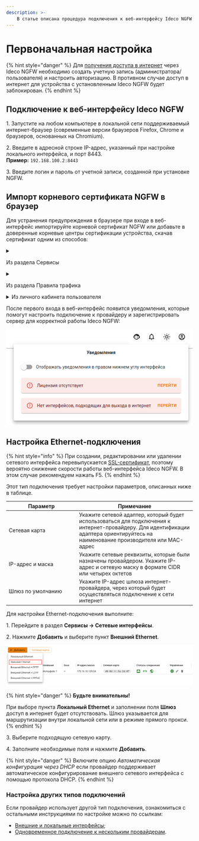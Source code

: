 ```yaml
---
description: >-
    В статье описана процедура подключения к веб-интерфейсу Ideco NGFW и настройки Ethernet-соединения.
---
```


# Первоначальная настройка

{% hint style="danger" %}
Для [получения доступа в интернет](/installation/get-internet.md) через Ideco NGFW необходимо создать учетную запись (администратора/пользователя) и настроить авторизацию. В противном случае доступ в интернет для устройства с установленным Ideco NGFW будет заблокирован.
{% endhint %}

## Подключение к веб-интерфейсу Ideco NGFW

1\. Запустите на любом компьютере в локальной сети поддерживаемый интернет-браузер (современные версии браузеров Firefox, Chrome и браузеров, основанных на Chromium).

2\. Введите в адресной строке IP-адрес, указанный при настройке локального интерфейса, и порт 8443.\
   **Пример:** `192.168.100.2:8443`

3\. Введите логин и пароль от учетной записи, созданной при установке NGFW.

## Импорт корневого сертификата NGFW в браузер

Для устранения предупреждения в браузере при входе в веб-интерфейс импортируйте корневой сертификат NGFW или добавьте в доверенные корневые центры сертификации устройства, скачав сертификат одним из способов:

<details>

<summary> 

Из раздела Сервисы </summary>

В разделе **Сервисы -> Сертификаты -> Загруженные сертификаты** нажмите на стрелку для скачивания:

![](/.gitbook/assets/certs1.png)

</details>

<details>

<summary> 

Из раздела Правила трафика </summary>

В разделе **Правила трафика -> Контент-фильтр -> Настройки** нажмите **Скачать корневой сертификат**:

![](/.gitbook/assets/initial-setup2.png)

</details>

<details>

<summary> Из личного кабинета пользователя</summary>

В личном кабинете Ideco NGFW под учетной записью одного из пользователей перейдите на вкладку **Корневой сертификат/Ideco Client** и нажмите **Скачать корневой сертификат**:

![](/.gitbook/assets/initial-setup3.png)

Для публикации личного кабинета пользователя воспользуйтесь [статьей](/settings/services/user-personal-account.md).

</details>

После первого входа в веб-интерфейс появится уведомления, которые помогут настроить подключение к провайдеру и зарегистрировать сервер для корректной работы Ideco NGFW:

![](/.gitbook/assets/initial-setup5.png)

## Настройка **Ethernet-подключения**

{% hint style="info" %}
При создании, редактировании или удалении сетевого интерфейса перевыпускается [SSL-сертификат](/settings/services/certificates/README.md), поэтому вероятно снижение скорости работы веб-интерфейса Ideco NGFW. В этом случае рекомендуем нажать F5.
{% endhint %}

Этот тип подключения требует настройки параметров, описанных ниже в таблице.

<table><thead><tr><th width="176">Параметр</th><th>Примечание</th></tr></thead><tbody><tr><td>Сетевая карта</td><td>Укажите сетевой адаптер, который будет использоваться для подключения к интернет-провайдеру. Для идентификации адаптера ориентируйтесь на наименование производителя или MAC-адрес</td></tr><tr><td>IP-адрес и маска</td><td>Укажите сетевые реквизиты, которые были назначены провайдером. Укажите IP-адрес и сетевую маску в формате CIDR или четырех октетов</td></tr><tr><td>Шлюз по умолчанию</td><td>Укажите IP-адрес шлюза интернет-провайдера, через который будет осуществляться подключение к сети интернет</td></tr></tbody></table>

Для настройки Ethernet-подключения выполните:

1\. Перейдите в раздел **Сервисы -> Сетевые интерфейсы**.

2\. Нажмите **Добавить** и выберите пункт **Внешний Ethernet**.

![](/.gitbook/assets/interfaces28.png)

{% hint style="danger" %}
**Будьте внимательны!**

При выборе пункта **Локальный Ethernet** и заполнении поля **Шлюз** доступ в интернет будет отсутствовать. Шлюз указывается для маршрутизации внутри локальной сети или в режиме прямого прокси.
{% endhint %}

3\. Выберите подходящую сетевую карту.

4\. Заполните необходимые поля и нажмите **Добавить**.

{% hint style="danger" %}
Включите опцию _Автоматическая конфигурация через DHCP_ если провайдер поддерживает автоматическое конфигурирование внешнего сетевого интерфейса с помощью протокола DHCP.
{% endhint %}

### Настройка других типов подключений

Если провайдер использует другой тип подключения, ознакомиться с остальными инструкциями по настройке можно по ссылкам:

* [Внешние и локальные интерфейсы](/settings/services/connection-to-provider/all-ethernet.md);
* [Одновременное подключение к нескольким провайдерам](/settings/services/multiple-simultaneous-connections.md).
